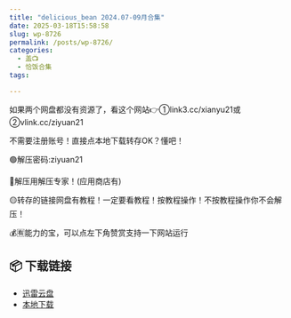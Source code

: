 ```yaml
---
title: "delicious_bean 2024.07-09月合集"
date: 2025-03-18T15:58:58
slug: wp-8726
permalink: /posts/wp-8726/
categories:
  - 盖📺
  - 恰饭合集
tags:

---
```


如果两个网盘都没有资源了，看这个网站👉①link3.cc/xianyu21或②vlink.cc/ziyuan21

不需要注册账号！直接点本地下载转存OK？懂吧！

🟢解压密码:ziyuan21

🔵解压用解压专家！(应用商店有)

🟡转存的链接网盘有教程！一定要看教程！按教程操作！不按教程操作你不会解压！

💰🈶能力的宝，可以点左下角赞赏支持一下网站运行

## 📦 下载链接
- [迅雷云盘](https://blziyuan21.com/pay-download/8726?key=d202beb333&down_id=0)
- [本地下载](https://blziyuan21.com/pay-download/8726?key=d202beb333&down_id=1)

